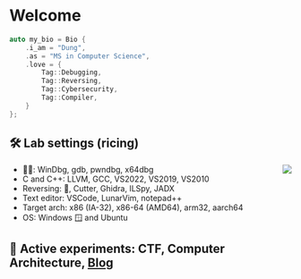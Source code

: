 # Welcome

```cpp
auto my_bio = Bio {
    .i_am = "Dung",
    .as = "MS in Computer Science",
    .love = {
        Tag::Debugging,
        Tag::Reversing,
        Tag::Cybersecurity,
        Tag::Compiler,
    }
};
```

## 🛠 Lab settings (ricing)

<img align="right" src="https://github-readme-stats.vercel.app/api/top-langs/?username=dungwinux&theme=transparent&layout=compact&langs_count=8">

- 🚫🐛: WinDbg, gdb, pwndbg, x64dbg
- C and C++: LLVM, GCC, VS2022, VS2019, VS2010
- Reversing: :brain:, Cutter, Ghidra, ILSpy, JADX
- Text editor: VSCode, LunarVim, notepad++
- Target arch: x86 (IA-32), x86-64 (AMD64), arm32, aarch64
- OS: Windows 🪟 and Ubuntu

## 🥼 Active experiments: CTF, Computer Architecture, [Blog](https://dungwinux.github.io/-blog)
